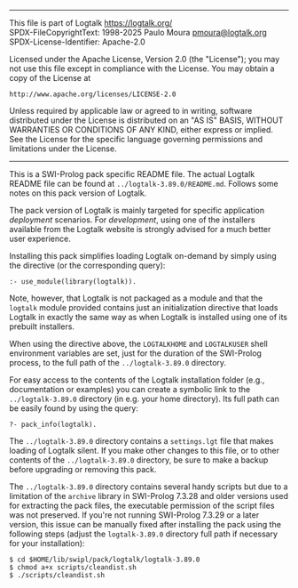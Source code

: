 ________________________________________________________________________

This file is part of Logtalk <https://logtalk.org/>  
SPDX-FileCopyrightText: 1998-2025 Paulo Moura <pmoura@logtalk.org>  
SPDX-License-Identifier: Apache-2.0

Licensed under the Apache License, Version 2.0 (the "License");
you may not use this file except in compliance with the License.
You may obtain a copy of the License at

    http://www.apache.org/licenses/LICENSE-2.0

Unless required by applicable law or agreed to in writing, software
distributed under the License is distributed on an "AS IS" BASIS,
WITHOUT WARRANTIES OR CONDITIONS OF ANY KIND, either express or implied.
See the License for the specific language governing permissions and
limitations under the License.
________________________________________________________________________


This is a SWI-Prolog pack specific README file. The actual Logtalk
README file can be found at `../logtalk-3.89.0/README.md`. Follows
some notes on this pack version of Logtalk.

The pack version of Logtalk is mainly targeted for specific application
*deployment* scenarios. For *development*, using one of the installers
available from the Logtalk website is strongly advised for a much better
user experience.

Installing this pack simplifies loading Logtalk on-demand by simply
using the directive (or the corresponding query):

	:- use_module(library(logtalk)).

Note, however, that Logtalk is not packaged as a module and that the
`logtalk` module provided contains just an initialization directive
that loads Logtalk in exactly the same way as when Logtalk is installed
using one of its prebuilt installers.

When using the directive above, the `LOGTALKHOME` and `LOGTALKUSER`
shell environment variables are set, just for the duration of the
SWI-Prolog process, to the full path of the `../logtalk-3.89.0`
directory.

For easy access to the contents of the Logtalk installation folder
(e.g., documentation or examples) you can create a symbolic link to the
`../logtalk-3.89.0` directory (in e.g. your home directory). Its full
path can be easily found by using the query:

	?- pack_info(logtalk).

The `../logtalk-3.89.0` directory contains a `settings.lgt` file that
makes loading of Logtalk silent. If you make other changes to this file,
or to other contents of the `../logtalk-3.89.0` directory, be sure to
make a backup before upgrading or removing this pack.

The `../logtalk-3.89.0` directory contains several handy scripts but due
to a limitation of the `archive` library in SWI-Prolog 7.3.28 and older
versions used for extracting the pack files, the executable permission
of the script files was not preserved. If you're not running SWI-Prolog
7.3.29 or a later version, this issue can be manually fixed after installing
the pack using the following steps (adjust the `logtalk-3.89.0` directory
full path if necessary for your installation):

	$ cd $HOME/lib/swipl/pack/logtalk/logtalk-3.89.0
	$ chmod a+x scripts/cleandist.sh
	$ ./scripts/cleandist.sh
